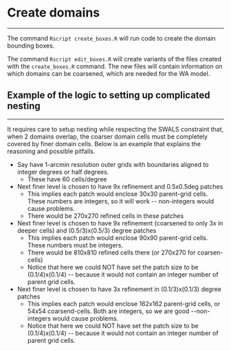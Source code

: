 # Create domains
----------------

The command
    `Rscript create_boxes.R`
will run code to create the domain bounding boxes.

The command
    `Rscript edit_boxes.R`
will create variants of the files created with the `create_boxes.R` command. The 
new files will contain information on which domains can be coarsened, which are needed
for the WA model.



## Example of the logic to setting up complicated nesting
---------------------------------------------------------

It requires care to setup nesting while respecting the SWALS constraint that,
when 2 domains overlap, the coarser domain cells must be completely covered by
finer domain cells. Below is an example that explains the reasoning and possible pitfalls.

* Say have 1-arcmin resolution outer grids with boundaries aligned to integer degrees or half degrees.
    * These have 60 cells/degree
* Next finer level is chosen to have 9x refinement and 0.5x0.5deg patches
    * This implies each patch would enclose 30x30 parent-grid cells. These numbers are integers, so it will work -- non-integers would cause problems. 
    * There would be 270x270 refined cells in these patches
* Next finer level is chosen to have 9x refinement (coarsened to only 3x in deeper cells) and (0.5/3)x(0.5/3) degree patches
    * This implies each patch would enclose 90x90 parent-grid cells. These numbers must be integers.
    * There would be 810x810 refined cells there (or 270x270 for coarsen-cells)
    * Notice that here we could NOT have set the patch size to be (0.1/4)x(0.1/4) -- because it would not contain an integer number of parent grid cells. 
* Next finer level is chosen to have 3x refinement in (0.1/3)x(0.1/3) degree patches
    * This implies each patch would enclose 162x162 parent-grid cells, or 54x54 coarsend-cells. Both are integers, so we are good --non-integers would cause problems.
    * Notice that here we could NOT have set the patch size to be (0.1/4)x(0.1/4) -- because it would not contain an integer number of parent grid cells.


